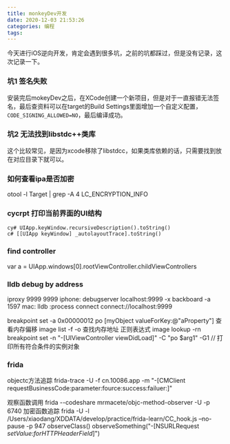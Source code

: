 ```yaml
---
title: monkeyDev开发
date: 2020-12-03 21:53:26
categories: 编程
tags:
---
```

今天进行iOS逆向开发，肯定会遇到很多坑，之前的坑都踩过，但是没有记录，这次记录一下。
### 坑1 签名失败
安装完后mokeyDev之后，在XCode创建一个新项目，但是对于一直报错无法签名，最后查资料可以在target的Build Settings里面增加一个自定义配置，`CODE_SIGNING_ALLOWED=NO`，最后编译成功。
### 坑2 无法找到libstdc++类库
这个比较常见，是因为xcode移除了libstdcc，如果类库依赖的话，只需要找到放在对应目录下就可以。


### 如何查看ipa是否加密
otool -l Target | grep -A 4 LC_ENCRYPTION_INFO

### cycrpt 打印当前界面的UI结构
```
cy# UIApp.keyWindow.recursiveDescription().toString()
c# [[UIApp keyWindow] _autolayoutTrace].toString()
```
### find controller
var a = UIApp.windows[0].rootViewController.childViewControllers
### lldb debug by address
iproxy 9999 9999
iphone: debugserver localhost:9999 -x backboard -a 1597
mac: lldb :process connect connect://localhost:9999

breakpoint set -a 0x00000012
po [myObject valueForKey:@"aProperty"]
查看内存偏移 image list -f -o
查找内存地址 正则表达式 image lookup -rn
breakpoint set -n "-[UIViewController viewDidLoad]" -C "po $arg1" -G1 // 打印所有符合条件的实例对象

### frida
objectc方法追踪
frida-trace -U -f cn.10086.app -m "-[CMClient requestBusinessCode:parameter:fource:success:failuer:]"

观察函数调用
frida --codeshare mrmacete/objc-method-observer -U  -p 6740
加密函数追踪
 frida -U  -l /Users/xiaodang/XDDATA/develop/practice/frida-learn/CC_hook.js –no-pause  -p 947
observeClass()
observeSomething("-[NSURLRequest *setValue:forHTTPHeaderField*]")




